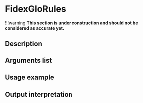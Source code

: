 # FidexGloRules

!!!warning
    **This section is under construction and should not be considered as accurate yet.**

## Description

## Arguments list

## Usage example

## Output interpretation